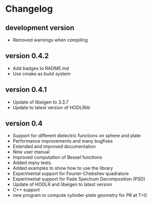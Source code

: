 Changelog
=========

development version
-------------------

* Removed warnings when compiling


version 0.4.2
-------------

* Add badges to RADME.md
* Use cmake as build system


version 0.4.1
-------------

* Update of libeigen to 3.3.7
* Update to latest version of HODLRlib 


version 0.4
-----------

* Support for different dielectric functions on sphere and plate
* Performance improvements and many bugfixes
* Extended and improved documentation
* New user manual
* Improved computation of Bessel functions
* Added many tests
* Added examples to show how to use the library
* Experimental support for Fourier-Chebshev quadrature
* Experimental support for Pade Spectrum Decomposition (PSD)
* Update of HODLR and libeigen to latest version
* C++ support
* new program to compute cylinder-plate geometry for PR at T=0
